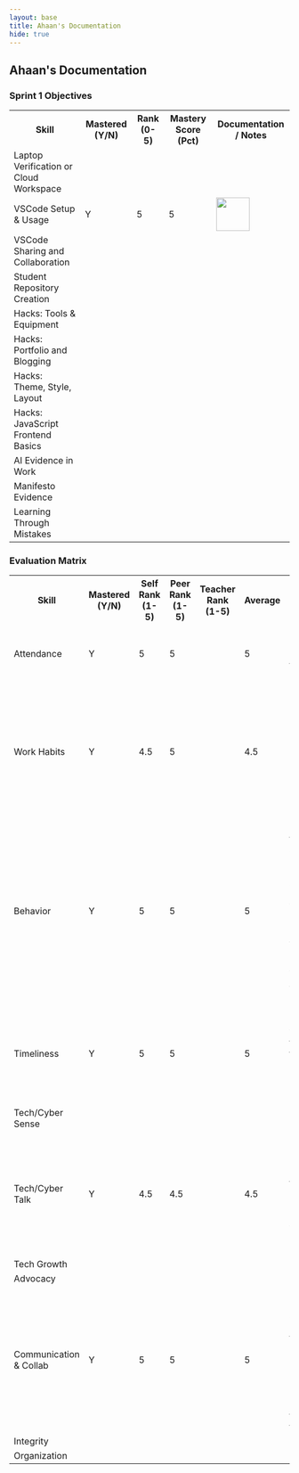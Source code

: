 ```yaml
---
layout: base
title: Ahaan's Documentation
hide: true
---
```


## Ahaan's Documentation

### Sprint 1 Objectives
<table>
    <tr>
        <th>Skill</th>
        <th>Mastered (Y/N)</th>
        <th>Rank (0-5)</th>
        <th>Mastery Score (Pct)</th>
        <th>Documentation / Notes</th>
    </tr>
    <tr>
        <td>Laptop Verification or Cloud Workspace</td>
        <td></td>
        <td></td>
        <td></td>
        <td></td>
    </tr>
    <tr>
        <td>VSCode Setup & Usage</td>
        <td>Y</td>
        <td>5</td>
        <td>5</td>
        <td><img src="{{site.baseurl}}/images/ev.png" height="60" title="Home" alt=""></td>
    </tr>
    <tr>
        <td>VSCode Sharing and Collaboration</td>
        <td></td>
        <td></td>
        <td></td>
        <td></td>
    </tr>
    <tr>
        <td>Student Repository Creation</td>
        <td></td>
        <td></td>
        <td></td>
        <td></td>
    </tr>
    <tr>
        <td>Hacks: Tools & Equipment</td>
        <td></td>
        <td></td>
        <td></td>
        <td></td>
    </tr>
    <tr>
        <td>Hacks: Portfolio and Blogging</td>
        <td></td>
        <td></td>
        <td></td>
        <td></td>
    </tr>
    <tr>
        <td>Hacks: Theme, Style, Layout</td>
        <td></td>
        <td></td>
        <td></td>
        <td></td>
    </tr>
    <tr>
        <td>Hacks: JavaScript Frontend Basics</td>
        <td></td>
        <td></td>
        <td></td>
        <td></td>
    </tr>
    <tr>
        <td>AI Evidence in Work</td>
        <td></td>
        <td></td>
        <td></td>
        <td></td>
    </tr>
    <tr>
        <td>Manifesto Evidence</td>
        <td></td>
        <td></td>
        <td></td>
        <td></td>
    </tr>
    <tr>
        <td>Learning Through Mistakes</td>
        <td></td>
        <td></td>
        <td></td>
        <td></td>
    </tr>
</table>

### Evaluation Matrix
<table>
    <tr>
        <th>Skill</th>
        <th>Mastered (Y/N)</th>
        <th>Self Rank (1-5)</th>
        <th>Peer Rank (1-5)</th>
        <th>Teacher Rank (1-5)</th>
        <th>Average</th>
        <th>Notes/Evidence</th>       
    </tr>
    <tr>
        <td>Attendance</td>
        <td>Y</td>
        <td>5</td>
        <td>5</td>
        <td></td>
        <td>5</td>
        <td>Have been in class everyday so far on time this week and last.</td>
    </tr>
    <tr>
        <td>Work Habits</td>
        <td>Y</td>
        <td>4.5</td>
        <td>5</td>
        <td></td>
        <td>4.5</td>
        <td>I myself think I could have been a bit more directive with assigning roles,and tasks, however I have been on task always working on our website, and contributing ideas.</td>
    </tr>
    <tr>
        <td>Behavior</td>
        <td>Y</td>
        <td>5</td>
        <td>5</td>
        <td></td>
        <td>5</td>
        <td>I have been on task all week, and have not caused an issues in class, as well as been dilgently working on elements of our project, like the AP CSP prep guide, and currently working on an AP CSA prep guide.</td>
    </tr>
    <tr>
        <td>Timeliness</td>
        <td>Y</td>
        <td>5</td>
        <td>5</td>
        <td></td>
        <td>5</td>
        <td>Our group has everything working on time, ready for today's checkpoints, games done, improved on styling.</td>
    </tr>
    <tr>
        <td>Tech/Cyber Sense</td>
        <td></td>
        <td></td>
        <td></td>
        <td></td>
        <td></td>
        <td></td>
    </tr>
    <tr>
        <td>Tech/Cyber Talk</td>
        <td>Y</td>
        <td>4.5</td>
        <td>4.5</td>
        <td></td>
        <td>4.5 </td>
        <td>In class, always been tech talk on elements for our project, how to grow our project, however there are times where we did get a bit off task, but we rebounded well. </td>
    </tr>
    <tr>
        <td>Tech Growth</td>
        <td></td>
        <td></td>
        <td></td>
        <td></td>
        <td></td>
        <td></td>
    </tr>
    <tr>
        <td>Advocacy</td>
        <td></td>
        <td></td>
        <td></td>
        <td></td>
        <td></td>
        <td></td>
    </tr>
    <tr>
        <td>Communication & Collab</td>
        <td>Y</td>
        <td>5</td>
        <td>5</td>
        <td></td>
        <td>5</td>
        <td>Great Communication and Collab, everyone doing their part to make this project better, use slack to communicate, no one individual is taking over all the thinking.</td>
    </tr>
    <tr>
        <td>Integrity</td>
        <td></td>
        <td></td>
        <td></td>
        <td></td>
        <td></td>
        <td></td>
    </tr>
    <tr>
        <td>Organization</td>
        <td></td>
        <td></td>
        <td></td>
        <td></td>
        <td></td>
        <td></td>
    </tr>
</table>
